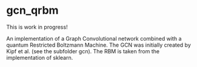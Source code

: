 # gcn_qrbm

This is work in progress!

An implementation of a Graph Convolutional network combined with a quantum Restricted Boltzmann Machine.
The GCN was initially created by Kipf et al. (see the subfolder gcn). The RBM is taken from the implementation of sklearn.
